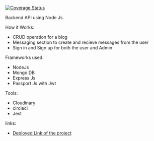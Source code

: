 [![Coverage Status](https://coveralls.io/repos/github/kayigmb/MyBrand-BE/badge.svg?branch=ft-circleci)](https://coveralls.io/github/kayigmb/MyBrand-BE?branch=ft-circleci)

Backend API using Node Js.

How it Works:
- CRUD operation for a blog
- Messaging section to create and recieve messages from the user
- Sign in and Sign up for both the user and Admin

  
Frameworks used:
- NodeJs
- Mongo DB
- Express Js
- Passport Js with Jwt

Tools:
- Cloudinary
- circleci
- Jest

links:
- [Deployed Link of the project ](https://mybrand-be-4hmq.onrender.com/api/swagger)


